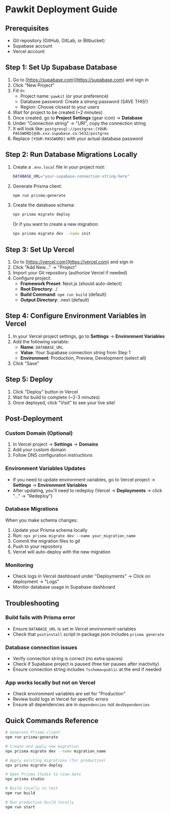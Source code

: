 # Pawkit Deployment Guide

## Prerequisites
- Git repository (GitHub, GitLab, or Bitbucket)
- Supabase account
- Vercel account

## Step 1: Set Up Supabase Database

1. Go to [https://supabase.com](https://supabase.com) and sign in
2. Click "New Project"
3. Fill in:
   - Project name: `pawkit` (or your preference)
   - Database password: Create a strong password (SAVE THIS!)
   - Region: Choose closest to your users
4. Wait for project to be created (~2 minutes)
5. Once created, go to **Project Settings** (gear icon) → **Database**
6. Under "Connection string" → "URI", copy the connection string
7. It will look like: `postgresql://postgres:[YOUR-PASSWORD]@db.xxx.supabase.co:5432/postgres`
8. Replace `[YOUR-PASSWORD]` with your actual database password

## Step 2: Run Database Migrations Locally

1. Create a `.env.local` file in your project root:
   ```bash
   DATABASE_URL="your-supabase-connection-string-here"
   ```

2. Generate Prisma client:
   ```bash
   npm run prisma:generate
   ```

3. Create the database schema:
   ```bash
   npx prisma migrate deploy
   ```

   Or if you want to create a new migration:
   ```bash
   npx prisma migrate dev --name init
   ```

## Step 3: Set Up Vercel

1. Go to [https://vercel.com](https://vercel.com) and sign in
2. Click "Add New..." → "Project"
3. Import your Git repository (authorize Vercel if needed)
4. Configure project:
   - **Framework Preset**: Next.js (should auto-detect)
   - **Root Directory**: ./
   - **Build Command**: `npm run build` (default)
   - **Output Directory**: .next (default)

## Step 4: Configure Environment Variables in Vercel

1. In your Vercel project settings, go to **Settings** → **Environment Variables**
2. Add the following variable:
   - **Name**: `DATABASE_URL`
   - **Value**: Your Supabase connection string from Step 1
   - **Environment**: Production, Preview, Development (select all)
3. Click "Save"

## Step 5: Deploy

1. Click "Deploy" button in Vercel
2. Wait for build to complete (~2-3 minutes)
3. Once deployed, click "Visit" to see your live site!

## Post-Deployment

### Custom Domain (Optional)
1. In Vercel project → **Settings** → **Domains**
2. Add your custom domain
3. Follow DNS configuration instructions

### Environment Variables Updates
- If you need to update environment variables, go to Vercel project → **Settings** → **Environment Variables**
- After updating, you'll need to redeploy (Vercel → **Deployments** → click "..." → "Redeploy")

### Database Migrations
When you make schema changes:
1. Update your Prisma schema locally
2. Run: `npx prisma migrate dev --name your_migration_name`
3. Commit the migration files to git
4. Push to your repository
5. Vercel will auto-deploy with the new migration

### Monitoring
- Check logs in Vercel dashboard under "Deployments" → Click on deployment → "Logs"
- Monitor database usage in Supabase dashboard

## Troubleshooting

### Build fails with Prisma error
- Ensure `DATABASE_URL` is set in Vercel environment variables
- Check that `postinstall` script in package.json includes `prisma generate`

### Database connection issues
- Verify connection string is correct (no extra spaces)
- Check if Supabase project is paused (free tier pauses after inactivity)
- Ensure connection string includes `?schema=public` at the end if needed

### App works locally but not on Vercel
- Check environment variables are set for "Production"
- Review build logs in Vercel for specific errors
- Ensure all dependencies are in `dependencies` not `devDependencies`

## Quick Commands Reference

```bash
# Generate Prisma client
npm run prisma:generate

# Create and apply new migration
npx prisma migrate dev --name migration_name

# Apply existing migrations (for production)
npx prisma migrate deploy

# Open Prisma Studio to view data
npx prisma studio

# Build locally to test
npm run build

# Run production build locally
npm run start
```

